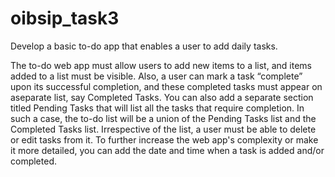 # oibsip_task3

Develop a basic to-do app that enables a user to add daily tasks.

The to-do web app must allow users to add new items to a list, and items added to a list must be visible. 
Also, a user can mark a task “complete” upon its successful completion, and these completed tasks must appear on aseparate list, say Completed Tasks.
You can also add a separate section titled Pending Tasks that will list all the tasks that require completion. In such a case, the to-do
list will be a union of the Pending Tasks list and the Completed Tasks list.
Irrespective of the list, a user must be able to delete or edit tasks from it.
To further increase the web app&#39;s complexity or make it more detailed, you can add the date and time when a task is added and/or completed.
